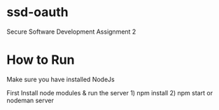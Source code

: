 # ssd-oauth
Secure Software Development Assignment 2

# How to Run
Make sure you have installed NodeJs

First Install node modules & run the server
    1) npm install
    2) npm start or nodeman server
